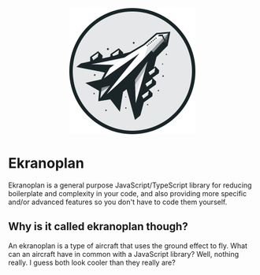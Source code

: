 <div align="center">
    <img src="logo.png" alt="Logo" style="width: 256px; max-width: 90%">
</div>

# Ekranoplan

Ekranoplan is a general purpose JavaScript/TypeScript library for reducing
boilerplate and complexity in your code, and also providing more specific and/or
advanced features so you don't have to code them yourself.

## Why is it called ekranoplan though?

An ekranoplan is a type of aircraft that uses the ground effect to fly. What
can an aircraft have in common with a JavaScript library? Well, nothing really.
I guess both look cooler than they really are?
